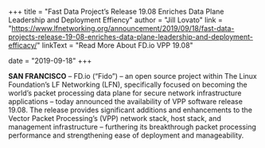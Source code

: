 +++
title = "Fast Data Project’s Release 19.08 Enriches Data Plane Leadership and Deployment Effiency"
author = "Jill Lovato"
link = "https://www.lfnetworking.org/announcement/2019/09/18/fast-data-projects-release-19-08-enriches-data-plane-leadership-and-deployment-efficacy/"
linkText = "Read More About FD.io VPP 19.08"

date = "2019-09-18"
+++

**SAN FRANCISCO** –  FD.io (“Fido”) – an open source project within The Linux Foundation’s
LF Networking (LFN), specifically focused on becoming the world’s packet processing data plane for
secure network infrastructure applications – today announced the availability of VPP software release 19.08.
The release provides significant additions and enhancements to the Vector Packet Processing’s (VPP) network
stack, host stack, and management infrastructure – furthering its breakthrough packet processing performance
and strengthening ease of deployment and manageability.
